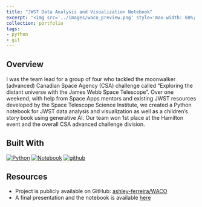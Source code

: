 ```yaml
---
title: "JWST Data Analysis and Visualization Notebook"
excerpt: "<img src='../images/waco_preview.png' style='max-width: 60%; display: inline-block;'>"
collection: portfolio
tags:
- python
- git
---
```


## Overview 

I was the team lead for a group of four who tackled the moonwalker (advanced) Canadian Space Agency (CSA) challenge called “Exploring the distant universe with the James Webb Space Telescope”. Over one weekend, with help from Space Apps mentors and existing JWST resources developed by the Space Telescope Science Institute, we created a Python notebook for JWST data analysis and visualization as well as a children’s story book using generative AI. Our team won 1st place at the Hamilton event and the overall CSA advanced challenge division.

## Built With

[![Python][python]][python-url]
[![Notebook][notebook]][notebook-url] 
[![github][github]][github-url]

[github]: https://img.shields.io/badge/github-%23121011.svg?style=for-the-badge&logo=github&logoColor=white
[github-url]: https://github.com/

[python]: https://img.shields.io/badge/Python-3776AB?style=for-the-badge&logo=python&logoColor=white
[python-url]: https://www.python.org/

[notebook]: https://img.shields.io/badge/Made%20with-Jupyter-orange?style=for-the-badge&logo=Jupyter
[notebook-url]: https://jupyter.org/

## Resources

- Project is publicly available on GitHub: [ashley-ferreira/WACO](https://github.com/ashley-ferreira/WACO)
- A final presentation and the notebook is available [here](https://drive.google.com/drive/folders/1iaxPjyybwXkv9A39m1G7ZXEn4Mvb7j4M?usp=share_link)